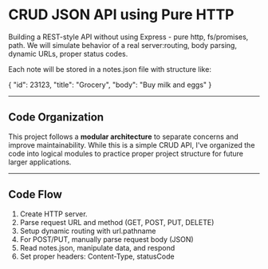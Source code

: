 # CRUD JSON API using Pure HTTP

Building a REST-style API without using Express - pure http, fs/promises, path. We will simulate behavior of a real server:routing, body parsing, dynamic URLs, proper status codes.

Each note will be stored in a notes.json file with structure like:

{ "id": 23123, "title": "Grocery", "body": "Buy milk and eggs" }

---

## Code Organization

This project follows a **modular architecture** to separate concerns and improve maintainability. While this is a simple CRUD API, I've organized the code into logical modules to practice proper project structure for future larger applications.

---

## Code Flow

1. Create HTTP server.
2. Parse request URL and method (GET, POST, PUT, DELETE)
3. Setup dynamic routing with url.pathname
4. For POST/PUT, manually parse request body (JSON)
5. Read notes.json, manipulate data, and respond
6. Set proper headers: Content-Type, statusCode